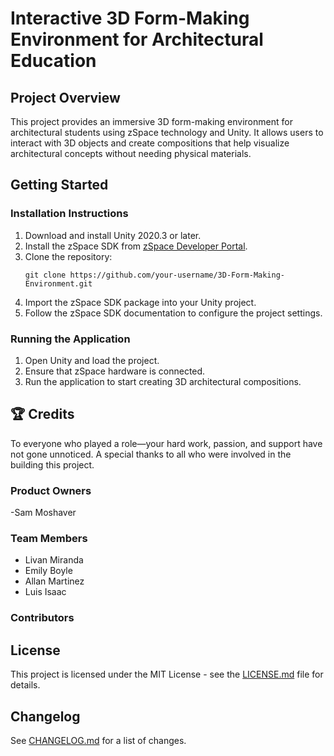 # Interactive 3D Form-Making Environment for Architectural Education

## Project Overview
This project provides an immersive 3D form-making environment for architectural students using zSpace technology and Unity. It allows users to interact with 3D objects and create compositions that help visualize architectural concepts without needing physical materials.

## Getting Started

### Installation Instructions
1. Download and install Unity 2020.3 or later.
2. Install the zSpace SDK from [zSpace Developer Portal](https://developer.zspace.com/).
3. Clone the repository:  
    ```
    git clone https://github.com/your-username/3D-Form-Making-Environment.git
    ```
4. Import the zSpace SDK package into your Unity project.
5. Follow the zSpace SDK documentation to configure the project settings.

### Running the Application
1. Open Unity and load the project.
2. Ensure that zSpace hardware is connected.
3. Run the application to start creating 3D architectural compositions.

## 🏆 Credits
To everyone who played a role—your hard work, passion, and support have not gone unnoticed. A special thanks to all who were involved in the building this project.
### Product Owners
-Sam Moshaver

### Team Members
- Livan Miranda
- Emily Boyle
- Allan Martinez
- Luis Isaac

<!-- TODO: Add Contributors --->
### Contributors

## License
This project is licensed under the MIT License - see the [LICENSE.md](LICENSE.md) file for details.

## Changelog
See [CHANGELOG.md](CHANGELOG.md) for a list of changes.
